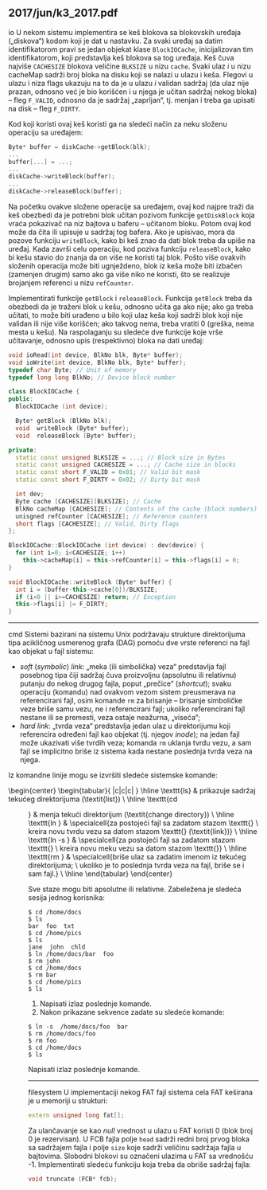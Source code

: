2017/jun/k3_2017.pdf
--------------------------------------------------------------------------------
io
U nekom sistemu implementira se keš blokova sa blokovskih uređaja („diskova“) kodom koji
je  dat  u  nastavku.  Za  svaki  uređaj  sa  datim  identifikatorom  pravi  se  jedan  objekat  klase
`BlockIOCache`, inicijalizovan tim identifikatorom, koji predstavlja keš blokova sa tog uređaja.
Keš čuva najviše `CACHESIZE` blokova veličine `BLKSIZE`  u nizu `cache`. Svaki ulaz *i* u nizu
cacheMap sadrži broj bloka na disku koji se nalazi u ulazu i keša. Flegovi u ulazu i niza flags
ukazuju na to da je u ulazu *i* validan sadržaj (da ulaz nije prazan, odnosno već je bio korišćen
i u njega je učitan sadržaj nekog bloka) – fleg `F_VALID`, odnosno da je sadržaj „zaprljan“, tj.
menjan i treba ga upisati na disk – fleg `F_DIRTY`.

Kod koji koristi ovaj keš koristi ga na sledeći način za neku složenu operaciju sa uređajem:
```cpp
Byte* buffer = diskCache->getBlock(blk);
...
buffer[...] = ...;
...
diskCache->writeBlock(buffer);
...
diskCache->releaseBlock(buffer);
```
Na početku ovakve složene operacije sa uređajem, ovaj kod najpre traži da keš obezbedi da je
potrebni blok učitan pozivom funkcije `getDiskBlock` koja vraća pokazivač na niz bajtova u
baferu – učitanom bloku. Potom ovaj kod može da čita ili upisuje u sadržaj tog bafera. Ako je
upisivao, mora da pozove funkciju `writeBlock`, kako bi keš znao da dati blok treba da upiše
na uređaj. Kada završi celu operaciju, kod poziva funkciju `releaseBlock`, kako bi kešu stavio
do  znanja  da  on  više  ne  koristi  taj  blok.  Pošto  više  ovakvih  složenih  operacija  može  biti
ugnježdeno,  blok  iz  keša  može  biti  izbačen  (zamenjen  drugim) samo  ako  ga  više  niko ne
koristi, što se realizuje brojanjem referenci u nizu `refCounter`.

Implementirati funkcije `getBlock` i `releaseBlock`. Funkcija `getBlock` treba da obezbedi da
je traženi blok u kešu, odnosno učita ga ako nije; ako ga treba učitati, to može biti urađeno u
bilo koji ulaz keša koji sadrži blok koji nije validan ili nije više korišćen; ako takvog nema,
treba vratiti 0 (greška, nema mesta u kešu). Na raspolaganju su sledeće dve funkcije koje vrše
učitavanje, odnosno upis (respektivno) bloka na dati uređaj:
```cpp
void ioRead(int device, BlkNo blk, Byte* buffer);
void ioWrite(int device, BlkNo blk, Byte* buffer);
typedef char Byte; // Unit of memory
typedef long long BlkNo; // Device block number

class BlockIOCache {
public:
  BlockIOCache (int device);

  Byte* getBlock (BlkNo blk);
  void  writeBlock (Byte* buffer);
  void  releaseBlock (Byte* buffer);

private:
  static const unsigned BLKSIZE = ...; // Block size in Bytes
  static const unsigned CACHESIZE = ...; // Cache size in blocks
  static const short F_VALID = 0x01; // Valid bit mask
  static const short F_DIRTY = 0x02; // Dirty bit mask

  int dev;
  Byte cache [CACHESIZE][BLKSIZE]; // Cache
  BlkNo cacheMap [CACHESIZE]; // Contents of the cache (block numbers)
  unisgned refCounter [CACHESIZE]; // Reference counters
  short flags [CACHESIZE]; // Valid, Dirty flags
};

BlockIOCache::BlockIOCache (int device) : dev(device) {
  for (int i=0; i<CACHESIZE; i++)
    this->cacheMap[i] = this->refCounter[i] = this->flags[i] = 0;
}

void BlockIOCache::writeBlock (Byte* buffer) {
  int i = (buffer-this->cache[0])/BLKSIZE;
  if (i<0 || i>=CACHESIZE) return; // Exception
  this->flags[i] |= F_DIRTY;
}
```

--------------------------------------------------------------------------------
cmd
Sistemi  bazirani  na  sistemu  Unix  podržavaju  strukture  direktorijuma  tipa  acikličnog
usmerenog grafa (DAG) pomoću dve vrste referenci na fajl kao objekat u fajl sistemu:

- *soft* (*symbolic*) *link*: „meka (ili simbolička) veza“ predstavlja fajl posebnog tipa čiji
sadržaj čuva proizvoljnu (apsolutnu ili relativnu) putanju do nekog drugog fajla, poput
„prečice“  (*shortcut*);  svaku  operaciju  (komandu)  nad  ovakvom  vezom  sistem
preusmerava na referencirani fajl, osim komande `rm` za brisanje – brisanje simboličke
veze briše samu vezu, ne i referencirani fajl; ukoliko referencirani fajl nestane ili se
premesti, veza ostaje neažurna, „viseća“;
- *hard link*: „tvrda veza“ predstavlja jedan ulaz u direktorijumu koji referencira određeni
fajl  kao  objekat  (tj.  njegov *inode*);  na  jedan  fajl  može  ukazivati  više  tvrdih  veza;
komanda `rm` uklanja tvrdu vezu, a sam fajl se implicitno briše iz sistema kada nestane
poslednja tvrda veza na njega.

Iz komandne linije mogu se izvršiti sledeće sistemske komande:

\begin{center}
\begin{tabular}{ |c|c|c| }
\hline
\texttt{ls} & prikazuje sadržaj tekućeg direktorijuma (\textit{list}) \\
\hline
\texttt{cd <dir>} & menja tekući direktorijum (\textit{change directory}) \\
\hline
\texttt{ln <src> <dst>} & \specialcell{za postojeći fajl sa zadatom stazom \texttt{<src>} \\ kreira novu tvrdu vezu sa datom stazom \texttt{<dst>} (\textit{link})} \\
\hline
\texttt{ln -s <src> <dst>} & \specialcell{za postojeći fajl sa zadatom stazom \texttt{<src>} \\ kreira novu meku vezu sa datom stazom \texttt{<dst>}} \\
\hline
\texttt{rm <file>} & \specialcell{briše ulaz sa zadatim imenom iz tekućeg direktorijuma; \\ ukoliko je to poslednja tvrda veza na fajl, briše se i sam fajl.} \\
\hline
\end{tabular}
\end{center}

Sve staze mogu biti apsolutne ili relativne. Zabeležena je sledeća sesija jednog korisnika:

```shell
$ cd /home/docs
$ ls
bar  foo  txt
$ cd /home/pics
$ ls
jane  john  chld
$ ln /home/docs/bar  foo
$ rm john
$ cd /home/docs
$ rm bar
$ cd /home/pics
$ ls
```

1. Napisati izlaz poslednje komande.
2. Nakon prikazane sekvence zadate su sledeće komande:
```shell
$ ln -s  /home/docs/foo  bar
$ rm /home/docs/foo
$ rm foo
$ cd /home/docs
$ ls
```
Napisati izlaz poslednje komande.

--------------------------------------------------------------------------------
filesystem
U implementaciji nekog FAT fajl sistema cela FAT keširana je u memoriji u strukturi:
```cpp
extern unsigned long fat[];
```
Za ulančavanje se kao *null* vrednost u ulazu u FAT koristi 0 (blok broj 0 je rezervisan). U
FCB fajla polje `head` sadrži redni broj prvog bloka sa sadržajem fajla i polje `size` koje sadrži
veličinu  sadržaja  fajla  u  bajtovima.  Slobodni  blokovi  su  označeni  ulazima  u  FAT  sa
vrednošću -1. Implementirati sledeću funkciju koja treba da obriše sadržaj fajla:
```cpp
void truncate (FCB* fcb);
```
